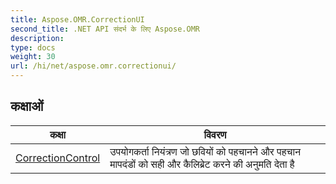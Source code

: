 ```yaml
---
title: Aspose.OMR.CorrectionUI
second_title: .NET API संदर्भ के लिए Aspose.OMR
description: 
type: docs
weight: 30
url: /hi/net/aspose.omr.correctionui/
---
```



## कक्षाओं

| कक्षा | विवरण |
| --- | --- |
| [CorrectionControl](./correctioncontrol/) | उपयोगकर्ता नियंत्रण जो छवियों को पहचानने और पहचान मापदंडों को सही और कैलिब्रेट करने की अनुमति देता है |


